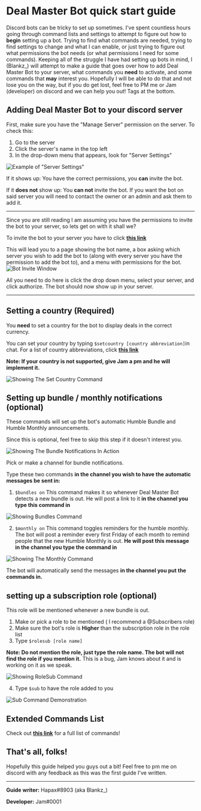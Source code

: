 # Deal Master Bot quick start guide

Discord bots can be tricky to set up sometimes. I've spent countless hours going through command lists and settings to attempt to figure out how to **begin** setting up a bot. Trying to find what commands are needed, trying to find settings to change and what I can enable, or just trying to figure out what permissions the bot needs (or what permissions I need for some commands). Keeping all of the struggle I have had setting up bots in mind, I (Blankz_) will attempt to make a guide that goes over how to add Deal Master Bot to your server, what commands you **need** to activate, and some commands that **may** interest you. Hopefully I will be able to do that and not lose you on the way, but if you do get lost, feel free to PM me or Jam (developer) on discord and we can help you out! Tags at the bottom.

## Adding Deal Master Bot to your discord server

First, make sure you have the "Manage Server" permission on the server. 
To check this:

 1. Go to the server
 2. Click the server's name in the top left
 3. In the drop-down menu that appears, look for "Server Settings"
  
![Example of "Server Settings"](https://i.imgur.com/qIwnCtE.png)
  
  If it shows up: 
  You have the correct permissions, you **can** invite the bot.
  
  If it **does not** show up:
  You **can not** invite the bot. If you want the bot on said server you will need to contact the owner or an admin and ask them to add it.


----------

Since you are still reading I am assuming you have the permissions to invite the bot to your server, so lets get on with it shall we? 

To invite the bot to your server you have to click [**this link**](https://discordapp.com/oauth2/authorize?client_id=345511200454606850&scope=bot&permissions=268528712)

This will lead you to a page showing the bot name, a box asking which server you wish to add the bot to (along with every server you have the permission to add the bot to), and a menu with permissions for the bot.
![Bot Invite Window](https://i.imgur.com/nnA3BVN.png)

All you need to do here is click the drop down menu, select your server, and click authorize.
The bot should now show up in your server.

----------
## Setting a country (Required)

You **need** to set a country for the bot to display deals in the correct currency.

You can set your country by typing `$setcountry [country abbreviation]`in chat. 
For a list of country abbreviations, click [**this link**](http://sustainablesources.com/resources/country-abbreviations/)

**Note: If your country is not supported, give Jam a pm and he will implement it.**

![Showing The Set Country Command](https://i.imgur.com/NWqMoMd.png)

## Setting up bundle / monthly notifications (optional)

These commands will set up the bot's automatic Humble Bundle and Humble Monthly announcements.

Since this is optional, feel free to skip this step if it doesn't interest you.

![Showing The Bundle Notifications In Action](https://i.imgur.com/Fhs0beA.png)

Pick or make a channel for bundle notifications.

Type these two commands **in the channel you wish to have the automatic messages be sent in:**

 1. `$bundles on` This command makes it so whenever Deal Master Bot detects a new bundle is out. He will post a link to it **in the channel you type this command in**
 
![Showing Bundles Command](https://i.imgur.com/H8PdjZ2.png)
 
 2. `$monthly on` This command toggles reminders for the humble monthly. The bot will post a reminder every first Friday of each month to remind people that the new Humble Monthly is out. **He will post this message in the channel you type the command in**
 
![Showing The Monthly Command](https://i.imgur.com/dUKLBhZ.png)

The bot will automatically send the messages **in the channel you put the commands in.**

## setting up a subscription role (optional)

This role will be mentioned whenever a new bundle is out.
 1. Make or pick a role to be mentioned ( I recommend a @Subscribers role)
 2. Make sure the bot's role is **Higher** than the subscription role in the role list
 3. Type `$rolesub [role name]` 
 
 **Note: Do not mention the role, just type the role name. The bot will not find the role if you mention it.**
 This is a bug, Jam knows about it and is working on it as we speak.
 
![Showing RoleSub Command](https://i.imgur.com/AZFyMIL.png)
 
 4. Type `$sub` to have the role added to you

![Sub Command Demonstration](https://thumbs.gfycat.com/LiquidEuphoricJackrabbit-size_restricted.gif) 

## Extended Commands List

Check out [**this link**](https://github.com/jamiegyoung/deal-master-bot/blob/master/wiki/commands.md) for a full list of commands!

## That's all, folks!

Hopefully this guide helped you guys out a bit! Feel free to pm me on discord with any feedback as this was the first guide I've written.
____

**Guide writer:** Hapax#8903 (aka Blankz_)

**Developer:** Jam#0001




